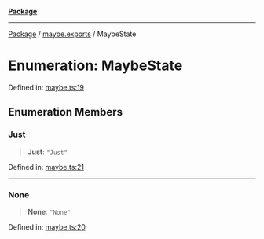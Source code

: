 [**Package**](../../README.md)

***

[Package](../../modules.md) / [maybe.exports](../README.md) / MaybeState

# Enumeration: MaybeState

Defined in: [maybe.ts:19](https://github.com/AlexXanderGrib/monads-io/blob/88cc2f22cfbd8717d7e52da6913dd270216344b1/src/maybe.ts#L19)

## Enumeration Members

### Just

> **Just**: `"Just"`

Defined in: [maybe.ts:21](https://github.com/AlexXanderGrib/monads-io/blob/88cc2f22cfbd8717d7e52da6913dd270216344b1/src/maybe.ts#L21)

***

### None

> **None**: `"None"`

Defined in: [maybe.ts:20](https://github.com/AlexXanderGrib/monads-io/blob/88cc2f22cfbd8717d7e52da6913dd270216344b1/src/maybe.ts#L20)
